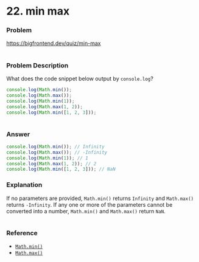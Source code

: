 # 22. min max

### Problem

https://bigfrontend.dev/quiz/min-max

#

### Problem Description

What does the code snippet below output by `console.log`?

```js
console.log(Math.min());
console.log(Math.max());
console.log(Math.min(1));
console.log(Math.max(1, 2));
console.log(Math.min([1, 2, 3]));
```

#

### Answer

```js
console.log(Math.min()); // Infinity
console.log(Math.max()); // -Infinity
console.log(Math.min(1)); // 1
console.log(Math.max(1, 2)); // 2
console.log(Math.min([1, 2, 3])); // NaN
```

### Explanation

If no parameters are provided, `Math.min()` returns `Infinity` and `Math.max()` returns `-Infinity`. If any one or more of the parameters cannot be converted into a number, `Math.min()` and `Math.max()` return `NaN`.

#

### Reference

- [`Math.min()`](https://developer.mozilla.org/en-US/docs/Web/JavaScript/Reference/Global_Objects/Math/min)
- [`Math.max()`](https://developer.mozilla.org/en-US/docs/Web/JavaScript/Reference/Global_Objects/Math/max)
